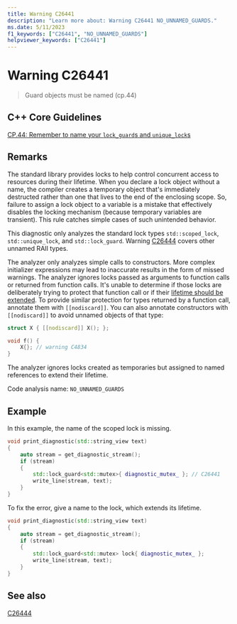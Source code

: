 ```yaml
---
title: Warning C26441
description: "Learn more about: Warning C26441 NO_UNNAMED_GUARDS."
ms.date: 5/11/2023
f1_keywords: ["C26441", "NO_UNNAMED_GUARDS"]
helpviewer_keywords: ["C26441"]
---
```

# Warning C26441

> Guard objects must be named (cp.44)

## C++ Core Guidelines

[CP.44: Remember to name your `lock_guard`s and `unique_lock`s](https://isocpp.github.io/CppCoreGuidelines/CppCoreGuidelines#Rconc-name)

## Remarks

The standard library provides locks to help control concurrent access to resources during their lifetime. When you declare a lock object without a name, the compiler creates a temporary object that's immediately destructed rather than one that lives to the end of the enclosing scope. So, failure to assign a lock object to a variable is a mistake that effectively disables the locking mechanism (because temporary variables are transient). This rule catches simple cases of such unintended behavior.

This diagnostic only analyzes the standard lock types `std::scoped_lock`, `std::unique_lock`, and `std::lock_guard`. Warning [C26444](c26444.md) covers other unnamed RAII types.

The analyzer only analyzes simple calls to constructors. More complex initializer expressions may lead to inaccurate results in the form of missed warnings. The analyzer ignores locks passed as arguments to function calls or returned from function calls. It's unable to determine if those locks are deliberately trying to protect that function call or if their [lifetime should be extended](https://abseil.io/tips/107). To provide similar protection for types returned by a function call, annotate them with `[[nodiscard]]`. You can also annotate constructors with `[[nodiscard]]` to avoid unnamed objects of that type:

```cpp
struct X { [[nodiscard]] X(); };

void f() {
    X{}; // warning C4834
}
```

 The analyzer ignores locks created as temporaries but assigned to named references to extend their lifetime.

Code analysis name: `NO_UNNAMED_GUARDS`

## Example

In this example, the name of the scoped lock is missing.

```cpp
void print_diagnostic(std::string_view text)
{
    auto stream = get_diagnostic_stream();
    if (stream)
    {
        std::lock_guard<std::mutex>{ diagnostic_mutex_ }; // C26441
        write_line(stream, text);
    }
}
```

To fix the error, give a name to the lock, which extends its lifetime.

```cpp
void print_diagnostic(std::string_view text)
{
    auto stream = get_diagnostic_stream();
    if (stream)
    {
        std::lock_guard<std::mutex> lock{ diagnostic_mutex_ };
        write_line(stream, text);
    }
}
```

## See also

[C26444](C26444.md)
